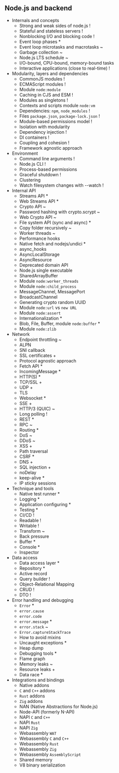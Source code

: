 ## Node.js and backend

- Internals and concepts
  - Strong and weak sides of node.js !
  - Stateful and stateless servers !
  - Nonblocking I/O and blocking code !
  - Event loop phases *
  - Event loop microtasks and macrotasks ~
  - Garbage collection ~
  - Node.js LTS schedule ~
  - I/O-bound, CPU-bound, memory-bound tasks
  - Interactive applications (close to real-time) !
- Modularity, layers and dependencies
  - CommonJS modules !
  - ECMAScript modules !
  - Module `node:module`
  - Caching in CJS and ESM !
  - Modules as singletons !
  - Contexts and scripts module `node:vm`
  - Dependencies: `npm`, `node_modules` !
  - Files `package.json`, `package-lock.json` !
  - Module-based permissions model !
  - Isolation with modularity
  - Dependency injection !
  - DI containers !
  - Coupling and cohesion !
  - Framework agnostic approach
- Environment
  - Command line arguments !
  - Node.js CLI !
  - Process-based permissions
  - Graceful shutdown !
  - Clustering
  - Watch filesystem changes with --watch !
- Internal API
  - Streams API *
  - Web Streams API *
  - Crypto API ~
  - Password hashing with crypto.scrypt ~
  - Web Crypto API ~
  - File system API (sync and async) *
  - Copy folder recursively ~
  - Worker threads ~
  - Performance hooks
  - Native fetch and nodejs/undici *
  - async_hooks
  - AsyncLocalStorage
  - AsyncResource
  - Deprecated domain API
  - Node.js single executable
  - SharedArrayBuffer
  - Module `node:worker_threads`
  - Module `node:child_process`
  - MessageChannel, MessagePort
  - BroadcastChannel
  - Generating crypto random UUID
  - Module `node:url` vs `new URL`
  - Module `node:assert`
  - Internationalization *
  - Blob, File, Buffer, module `node:buffer` *
  - Module `node:zlib`
- Network
  - Endpoint throttling ~
  - ALPN
  - SNI callback
  - SSL certificates +
  - Protocol agnostic approach
  - Fetch API *
  - IncomingMessage *
  - HTTP(S) *
  - TCP/SSL +
  - UDP +
  - TLS
  - Websocket *
  - SSE +
  - HTTP/3 (QUIC) ~
  - Long polling !
  - REST *
  - RPC ~
  - Routing *
  - DoS ~
  - DDoS ~
  - XSS +
  - Path traversal
  - CSRF *
  - DNS +
  - SQL injection +
  - noDelay
  - keep-alive *
  - IP sticky sessions
- Technique and tools
  - Native test runner *
  - Logging *
  - Application configuring *
  - Testing *
  - CI/CD !
  - Readable !
  - Writable !
  - Transform ~
  - Back pressure
  - Buffer *
  - Console *
  - Inspector
- Data access
  - Data access layer *
  - Repository *
  - Active record
  - Query builder !
  - Object-Relational Mapping
  - CRUD !
  - DTO !
- Error handling and debugging
  - `Error` *
  - `error.cause`
  - `error.code`
  - `error.message` *
  - `error.stack` ~
  - `Error.captureStackTrace`
  - How to avoid mixins
  - Uncaught exceptions *
  - Heap dump
  - Debugging tools *
  - Flame graph
  - Memory leaks ~
  - Resource leaks +
  - Data race *
- Integrations and bindings
  - Native addons
  - `C` and `C++` addons
  - `Rust` addons
  - `Zig` addons
  - NAN (Native Abstractions for Node.js)
  - Node-API (formerly N-API)
  - NAPI `C` and `C++`
  - NAPI `Rust`
  - NAPI `Zig`
  - Webassembly `WAT`
  - Webassembly `C` and `C++`
  - Webassembly `Rust`
  - Webassembly `Zig`
  - Webassembly `AssemblyScript`
  - Shared memory
  - V8 binary serialization
